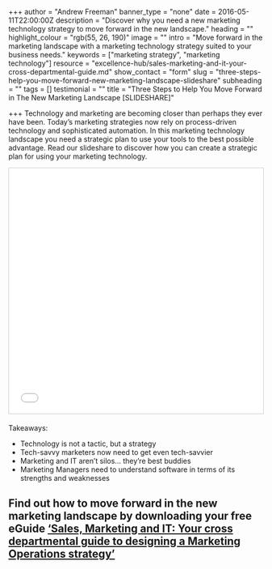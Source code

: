 +++
author = "Andrew Freeman"
banner_type = "none"
date = 2016-05-11T22:00:00Z
description = "Discover why you need a new marketing technology strategy to move forward in the new landscape."
heading = ""
highlight_colour = "rgb(55, 26, 190)"
image = ""
intro = "Move forward in the marketing landscape with a marketing technology strategy suited to your business needs."
keywords = ["marketing strategy", "marketing technology"]
resource = "excellence-hub/sales-marketing-and-it-your-cross-departmental-guide.md"
show_contact = "form"
slug = "three-steps-help-you-move-forward-new-marketing-landscape-slideshare"
subheading = ""
tags = []
testimonial = ""
title = "Three Steps to Help You Move Forward in The New Marketing Landscape [SLIDESHARE]"

+++
Technology and marketing are becoming closer than perhaps they ever have been. Today’s marketing strategies now rely on process-driven technology and sophisticated automation. In this marketing technology landscape you need a strategic plan to use your tools to the best possible advantage. Read our slideshare to discover how you can create a strategic plan for using your marketing technology.

<p style="text-align: center;">
<iframe style="border: 1px solid #CCC; border-width: 1px; margin-bottom: 5px; max-width: 100%;" src="//www.slideshare.net/slideshow/embed_code/key/ifDXSsYLljZZUb" frameborder="0" marginwidth="0" marginheight="0" scrolling="no" width="595" height="485"> </iframe></p>

Takeaways:

* Technology is not a tactic, but a strategy
* Tech-savvy marketers now need to get even tech-savvier
* Marketing and IT aren’t silos… they’re best buddies
* Marketing Managers need to understand software in terms of its strengths and weaknesses

## Find out how to move forward in the new marketing landscape by downloading your free eGuide [‘Sales, Marketing and IT: Your cross departmental guide to designing a Marketing Operations strategy’](http://interact.crmtechnologies.com/sales-marketing-and-it-your-cross-departmental-guide)